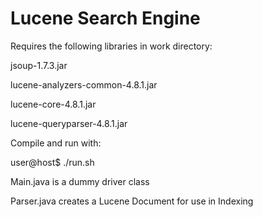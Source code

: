 Lucene Search Engine
==================

Requires the following libraries in work directory:

jsoup-1.7.3.jar

lucene-analyzers-common-4.8.1.jar

lucene-core-4.8.1.jar

lucene-queryparser-4.8.1.jar


Compile and run with:

user@host$ ./run.sh


Main.java is a dummy driver class

Parser.java creates a Lucene Document for use in Indexing